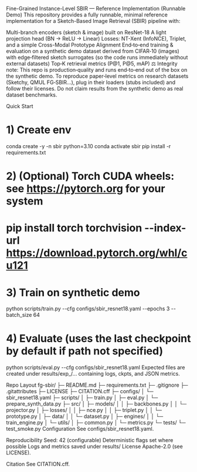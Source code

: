 Fine-Grained Instance-Level SBIR — Reference Implementation (Runnable Demo)
This repository provides a fully runnable, minimal reference implementation for a Sketch-Based Image Retrieval (SBIR) pipeline with:

Multi-branch encoders (sketch & image) built on ResNet-18
A light projection head (BN → ReLU → Linear)
Losses: NT-Xent (InfoNCE), Triplet, and a simple Cross-Modal Prototype Alignment
End‑to‑end training & evaluation on a synthetic demo dataset derived from CIFAR‑10 (images) with edge‑filtered sketch surrogates (so the code runs immediately without external datasets)
Top‑K retrieval metrics (P@1, P@5, mAP)
⚖️ Integrity note: This repo is production‑quality and runs end‑to‑end out of the box on the synthetic demo. To reproduce paper‑level metrics on research datasets (Sketchy, QMUL FG‑SBIR…), plug in their loaders (stubs included) and follow their licenses. Do not claim results from the synthetic demo as real dataset benchmarks.

Quick Start
# 1) Create env
conda create -y -n sbir python=3.10
conda activate sbir
pip install -r requirements.txt

# 2) (Optional) Torch CUDA wheels: see https://pytorch.org for your system
# pip install torch torchvision --index-url https://download.pytorch.org/whl/cu121

# 3) Train on synthetic demo
python scripts/train.py --cfg configs/sbir_resnet18.yaml --epochs 3 --batch_size 64

# 4) Evaluate (uses the last checkpoint by default if path not specified)
python scripts/eval.py --cfg configs/sbir_resnet18.yaml
Expected files are created under results/exp_<timestamp>/... containing logs, ckpts, and JSON metrics.

Repo Layout
fg-sbir/
├─ README.md
├─ requirements.txt
├─ .gitignore
├─ .gitattributes
├─ LICENSE
├─ CITATION.cff
├─ configs/
│  └─ sbir_resnet18.yaml
├─ scripts/
│  ├─ train.py
│  ├─ eval.py
│  └─ prepare_synth_data.py
├─ src/
│  ├─ models/
│  │  ├─ backbones.py
│  │  └─ projector.py
│  ├─ losses/
│  │  ├─ nce.py
│  │  ├─ triplet.py
│  │  └─ prototype.py
│  ├─ data/
│  │  └─ dataset.py
│  ├─ engines/
│  │  └─ train_engine.py
│  └─ utils/
│     ├─ common.py
│     └─ metrics.py
└─ tests/
   └─ test_smoke.py
Configuration
See configs/sbir_resnet18.yaml.

Reproducibility
Seed: 42 (configurable)
Deterministic flags set where possible
Logs and metrics saved under results/
License
Apache-2.0 (see LICENSE).

Citation
See CITATION.cff.
